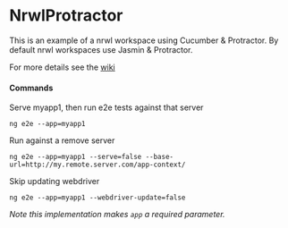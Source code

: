 # NrwlProtractor

This is an example of a nrwl workspace using Cucumber & Protractor. By default nrwl workspaces use Jasmin & Protractor.

For more details see the [wiki](https://github.com/mrwarrens/nrwl-cucumber/wiki)


#### Commands 

Serve myapp1, then run e2e tests against that server

`ng e2e --app=myapp1`

Run against a remove server

`ng e2e --app=myapp1 --serve=false --base-url=http://my.remote.server.com/app-context/`

Skip updating webdriver

`ng e2e --app=myapp1 --webdriver-update=false`

*Note this implementation makes `app` a required parameter.*
